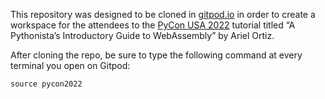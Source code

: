 This repository was designed to be cloned in [gitpod.io](https://gitpod.io/) in order to create a workspace for the attendees to the [PyCon USA 2022](https://us.pycon.org/2022/) tutorial titled “A Pythonista’s Introductory Guide to WebAssembly” by Ariel Ortiz.

After cloning the repo, be sure to type the following command at every terminal you open on Gitpod:

    source pycon2022
